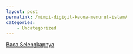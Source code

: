 ```yaml
---
layout: post
permalink: /mimpi-digigit-kecoa-menurut-islam/
categories:
    - Uncategorized
---
```


[Baca Selengkapnya](/06)